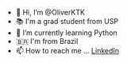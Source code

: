 
- 👋 Hi, I’m @OliverKTK
- 📚 I'm a grad student from USP  
- 🌱 I’m currently learning Python
- 🇧🇷 I'm from Brazil
- 📫 How to reach me ... [LinkedIn](https://www.linkedin.com/in/oliver-kuramae/)
